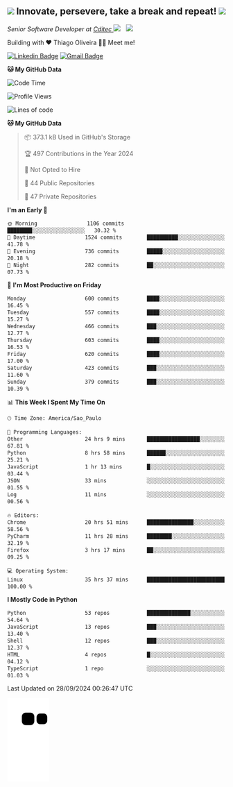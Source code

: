 <h2><img src="https://emojis.slackmojis.com/emojis/images/1531849430/4246/blob-sunglasses.gif?1531849430" width="30"/> Innovate, persevere, take a break and repeat! <img src="https://media.giphy.com/media/12oufCB0MyZ1Go/giphy.gif" width="50"></h2>
<img align='right' src="https://media.giphy.com/media/M9gbBd9nbDrOTu1Mqx/giphy.gif" width="230">
<p><em>Senior Software Developer at <a href="https://www.cditec.com.br/">Cditec
</a><img src="https://media.giphy.com/media/WUlplcMpOCEmTGBtBW/giphy.gif" width="30"> 
</em></p>



Building with ❤️ Thiago Oliveira 👋🏽 Meet me!

[![Linkedin Badge](https://img.shields.io/badge/-Thiago-blue?style=flat-square&logo=Linkedin&logoColor=white&link=https://www.linkedin.com/in/tgmarinho/)](https://www.linkedin.com/in/thiagoceconelo/) 
[![Gmail Badge](https://img.shields.io/badge/-thiceconelo@gmail.com-c14438?style=flat-square&logo=Gmail&logoColor=white&link=mailto:thiceconelo@gmail.com)](mailto:thiceconelo@gmail.com)

</em></p>

<!-- <span style="height ">
![Anurag's GitHub stats](https://github-readme-stats.vercel.app/api?username=arthurspk&show_icons=true&theme=tokyonight)
</span> -->

**🐱 My GitHub Data** 
<!--START_SECTION:waka-->
![Code Time](http://img.shields.io/badge/Code%20Time-1%2C851%20hrs%2045%20mins-blue)

![Profile Views](http://img.shields.io/badge/Profile%20Views-0-blue)

![Lines of code](https://img.shields.io/badge/From%20Hello%20World%20I%27ve%20Written-5.0%20million%20lines%20of%20code-blue)

**🐱 My GitHub Data** 

> 📦 373.1 kB Used in GitHub's Storage 
 > 
> 🏆 497 Contributions in the Year 2024
 > 
> 🚫 Not Opted to Hire
 > 
> 📜 44 Public Repositories 
 > 
> 🔑 47 Private Repositories 
 > 
**I'm an Early 🐤** 

```text
🌞 Morning                1106 commits        ████████░░░░░░░░░░░░░░░░░   30.32 % 
🌆 Daytime                1524 commits        ██████████░░░░░░░░░░░░░░░   41.78 % 
🌃 Evening                736 commits         █████░░░░░░░░░░░░░░░░░░░░   20.18 % 
🌙 Night                  282 commits         ██░░░░░░░░░░░░░░░░░░░░░░░   07.73 % 
```
📅 **I'm Most Productive on Friday** 

```text
Monday                   600 commits         ████░░░░░░░░░░░░░░░░░░░░░   16.45 % 
Tuesday                  557 commits         ████░░░░░░░░░░░░░░░░░░░░░   15.27 % 
Wednesday                466 commits         ███░░░░░░░░░░░░░░░░░░░░░░   12.77 % 
Thursday                 603 commits         ████░░░░░░░░░░░░░░░░░░░░░   16.53 % 
Friday                   620 commits         ████░░░░░░░░░░░░░░░░░░░░░   17.00 % 
Saturday                 423 commits         ███░░░░░░░░░░░░░░░░░░░░░░   11.60 % 
Sunday                   379 commits         ███░░░░░░░░░░░░░░░░░░░░░░   10.39 % 
```


📊 **This Week I Spent My Time On** 

```text
🕑︎ Time Zone: America/Sao_Paulo

💬 Programming Languages: 
Other                    24 hrs 9 mins       █████████████████░░░░░░░░   67.81 % 
Python                   8 hrs 58 mins       ██████░░░░░░░░░░░░░░░░░░░   25.21 % 
JavaScript               1 hr 13 mins        █░░░░░░░░░░░░░░░░░░░░░░░░   03.44 % 
JSON                     33 mins             ░░░░░░░░░░░░░░░░░░░░░░░░░   01.55 % 
Log                      11 mins             ░░░░░░░░░░░░░░░░░░░░░░░░░   00.56 % 

🔥 Editors: 
Chrome                   20 hrs 51 mins      ███████████████░░░░░░░░░░   58.56 % 
PyCharm                  11 hrs 28 mins      ████████░░░░░░░░░░░░░░░░░   32.19 % 
Firefox                  3 hrs 17 mins       ██░░░░░░░░░░░░░░░░░░░░░░░   09.25 % 

💻 Operating System: 
Linux                    35 hrs 37 mins      █████████████████████████   100.00 % 
```

**I Mostly Code in Python** 

```text
Python                   53 repos            ██████████████░░░░░░░░░░░   54.64 % 
JavaScript               13 repos            ███░░░░░░░░░░░░░░░░░░░░░░   13.40 % 
Shell                    12 repos            ███░░░░░░░░░░░░░░░░░░░░░░   12.37 % 
HTML                     4 repos             █░░░░░░░░░░░░░░░░░░░░░░░░   04.12 % 
TypeScript               1 repo              ░░░░░░░░░░░░░░░░░░░░░░░░░   01.03 % 
```




 Last Updated on 28/09/2024 00:26:47 UTC
<!--END_SECTION:waka-->

![Snake animation](https://github.com/rafaballerini/rafaballerini/blob/output/github-contribution-grid-snake.svg)


<!---
ceconelo/ceconelo is a ✨ special ✨ repository because its `README.md` (this file) appears on your GitHub profile.
You can click the Preview link to take a look at your changes.
--->
